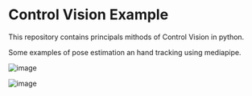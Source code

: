 # Control Vision Example
This repository contains principals mithods of Control Vision in python.


Some examples of pose estimation an hand tracking using mediapipe.


![image](https://user-images.githubusercontent.com/37003998/197248373-aac0432e-f853-4551-b39b-f381ec6f688f.png)

![image](https://user-images.githubusercontent.com/37003998/197248394-5a5d46db-8379-4b8c-b39c-9fd41aed953b.png)

